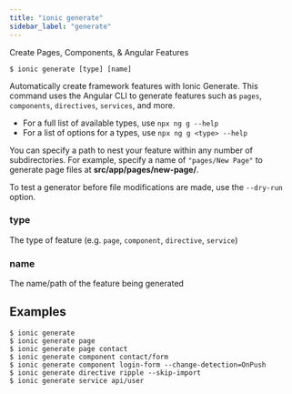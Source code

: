```yaml
---
title: "ionic generate"
sidebar_label: "generate"
---
```

<head>
  <title>Ionic Generate: Create Pages, Components, & Angular Features</title>
  <meta name="description" content="Automatically create framework features with Ionic Generate. This command uses the Angular CLI to generate pages, components, directives, services, and more." />
</head>



Create Pages, Components, & Angular Features

```shell
$ ionic generate [type] [name]
```

Automatically create framework features with Ionic Generate. This command uses the Angular CLI to generate features such as `pages`, `components`, `directives`, `services`, and more.

 - For a full list of available types, use `npx ng g --help`
 - For a list of options for a types, use `npx ng g <type> --help`

You can specify a path to nest your feature within any number of subdirectories. For example, specify a name of `"pages/New Page"` to generate page files at **src/app/pages/new-page/**.

To test a generator before file modifications are made, use the `--dry-run` option.

### type
The type of feature (e.g. `page`, `component`, `directive`, `service`)


### name
The name/path of the feature being generated



## Examples

```shell
$ ionic generate 
$ ionic generate page
$ ionic generate page contact
$ ionic generate component contact/form
$ ionic generate component login-form --change-detection=OnPush
$ ionic generate directive ripple --skip-import
$ ionic generate service api/user
```
